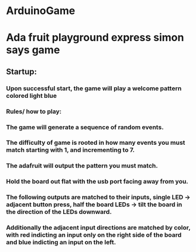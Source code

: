# ArduinoGame

# Ada fruit playground express simon says game

## Startup:
### Upon successful start, the game will play a welcome pattern colored light blue

### Rules/ how to play:
### The game will generate a sequence of random events.
### The difficulty of game is rooted in how many events you must match starting with 1, and incrementing to 7.
### The adafruit will output the pattern you must match.
### Hold the board out flat with the usb port facing away from you.
### The following outputs are matched to their inputs, single LED -> adjacent button press, half the board LEDs -> tilt the board in  the direction of the LEDs downward.
### Additionally the adjacent input directions are matched by color, with red indicting an input only on the right side of the board and blue indicting an input on the left.

